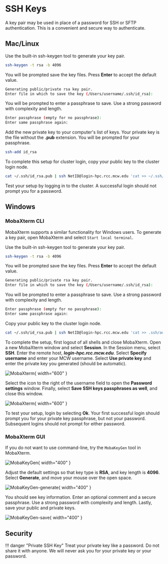 # SSH Keys

A key pair may be used in place of a password for SSH or SFTP authentication. This is a convenient and secure way to authenticate.

## Mac/Linux

Use the built-in ssh-keygen tool to generate your key pair.

```bash
ssh-keygen -t rsa -b 4096
```

You will be prompted save the key files. Press **Enter** to accept the default value.

```bash
Generating public/private rsa key pair.
Enter file in which to save the key (/Users/username/.ssh/id_rsa):
```

You will be prompted to enter a passphrase to save. Use a strong password with complexity and length.

```bash
Enter passphrase (empty for no passphrase):
Enter same passphrase again:
```

Add the new private key to your computer's list of keys. Your private key is the file without the **.pub** extension. You will be prompted for your passphrase.

```bash
ssh-add id_rsa
```

To complete this setup for cluster login, copy your public key to the cluster login node.

```bash
cat ~/.ssh/id_rsa.pub | ssh NetID@login-hpc.rcc.mcw.edu 'cat >> ~/.ssh/authorized_keys'
```

Test your setup by logging in to the cluster. A successful login should not prompt you for a password.

## Windows

### MobaXterm CLI

MobaXterm supports a similar functionality for Windows users. To generate a key pair, open MobaXterm and select `Start local terminal`.

Use the built-in ssh-keygen tool to generate your key pair.

```bash
ssh-keygen -t rsa -b 4096
```

You will be prompted save the key files. Press **Enter** to accept the default value.

```bash
Generating public/private rsa key pair.
Enter file in which to save the key (/Users/username/.ssh/id_rsa):
```

You will be prompted to enter a passphrase to save. Use a strong password with complexity and length.

```bash
Enter passphrase (empty for no passphrase):
Enter same passphrase again:
```

Copy your public key to the cluster login node.

```bash
cat ~/.ssh/id_rsa.pub | ssh NetID@login-hpc.rcc.mcw.edu 'cat >> .ssh/authorized_keys
```

To complete the setup, first logout of all shells and close MobaXterm. Open a new MobaXterm window and select **Session**. In the Session menu, select **SSH**. Enter the remote host, ***login-hpc.rcc.mcw.edu***. Select **Specify username** and enter your MCW username. Select **Use private key** and enter the private key you generated (should be automatic).

![MobaXterm](../../_static/img/MobaXterm-Session.png){ width="600" }

Select the icon to the right of the username field to open the **Password settings** window. Finally, select **Save SSH keys passphrases as well**, and close this window.

![MobaXterm](../../_static/img/MobaXterm-save.png){ width="600" }

To test your setup, login by selecting **Ok**. Your first successful login should prompt you for your private key passphrase, but not your password. Subsequent logins should not prompt for either password.

### MobaXterm GUI

If you do not want to use command-line, try the `MobaKeyGen` tool in MobaXterm.

![MobaKeyGen](../../_static/img/MobaKeyGen.png){ width="400" }

Adjust the default settings so that key type is **RSA**, and key length is **4096**. Select **Generate**, and move your mouse over the open space.

![MobaKeyGen-generate](../../_static/img/MobaKeyGen-generate.png){ width="400" }

You should see key information. Enter an optional comment and a secure passphrase. Use a strong password with complexity and length. Lastly, save your public and private keys.

![MobaKeyGen-save](../../_static/img/MobaKeyGen-save.png){ width="400" }

## Security

!!! danger "Private SSH Key"
    Treat your private key like a password. Do not share it with anyone. We will never ask you for your private key or your password.
